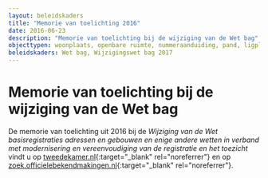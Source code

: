 ```yaml
---
layout: beleidskaders
title: "Memorie van toelichting 2016"
date: 2016-06-23
description: "Memorie van toelichting bij de wijziging van de Wet bag"
objecttypen: woonplaats, openbare ruimte, nummeraanduiding, pand, ligplaats, standplaats, verblijfsobject
beleidskaders: Wet bag, Wijzigingswet bag 2017
---
```


# Memorie van toelichting bij de wijziging van de Wet bag

De memorie van toelichting uit 2016 bij de _Wijziging van de Wet basisregistraties adressen en gebouwen en enige andere wetten in verband met modernisering en vereenvoudiging van de registratie en het toezicht_ vindt u op [tweedekamer.nl](https://www.tweedekamer.nl/kamerstukken/detail?id=2016Z13011&did=2016D26736){:target="_blank" rel="noreferrer"} en op [zoek.officielebekendmakingen.nl](https://zoek.officielebekendmakingen.nl/kst-34507-3.html){:target="_blank" rel="noreferrer"}.
